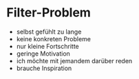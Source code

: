 Filter-Problem
==============

- selbst gefühlt zu lange 
- keine konkreten Probleme
- nur kleine Fortschritte
- geringe Motivation
- ich möchte mit jemandem darüber reden
- brauche Inspiration